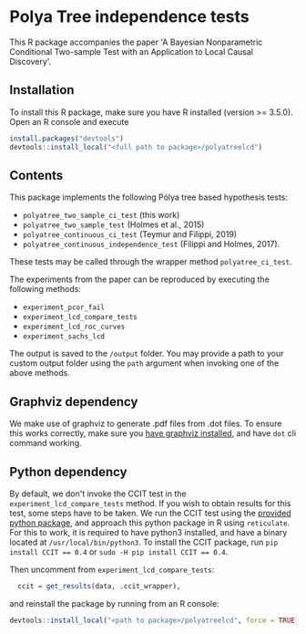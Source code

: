 # Polya Tree independence tests

This R package accompanies the paper 'A Bayesian Nonparametric Conditional Two-sample Test with an Application to Local Causal Discovery'.

## Installation

To install this R package, make sure you have R installed (version >= 3.5.0). Open an R console and execute

```R
install.packages("devtools")
devtools::install_local("<full path to package>/polyatreelcd")
```

## Contents

This package implements the following Pólya tree based hypothesis tests:

- ``polyatree_two_sample_ci_test`` (this work)
- ``polyatree_two_sample_test`` (Holmes et al., 2015)
- ``polyatree_continuous_ci_test`` (Teymur and Filippi, 2019)
- ``polyatree_continuous_independence_test`` (Filippi and Holmes, 2017).

These tests may be called through the wrapper method ``polyatree_ci_test``.

The experiments from the paper can be reproduced by executing the following methods:

- ``experiment_pcor_fail``
- ``experiment_lcd_compare_tests``
- ``experiment_lcd_roc_curves``
- ``experiment_sachs_lcd``

The output is saved to the ``/output`` folder. You may provide a path to your custom output folder using the ``path`` argument when invoking one of the above methods.

## Graphviz dependency

We make use of graphviz to generate .pdf files from .dot files. To ensure this works correctly, make sure you [have graphviz installed](http://www.graphviz.org/download/), and have ``dot`` cli command working.

## Python dependency

By default, we don't invoke the CCIT test in the ``experiment_lcd_compare_tests`` method. If you wish to obtain results for this test, some steps have to be taken. We run the CCIT test using the [provided python package](https://github.com/rajatsen91/CCIT), and approach this python package in R using ``reticulate``. For this to work, it is required to have python3 installed, and have a binary located at ``/usr/local/bin/python3``. To install the CCIT package, run ``pip install CCIT == 0.4`` or ``sudo -H pip install CCIT == 0.4``.

Then uncomment from ``experiment_lcd_compare_tests``:

```R
  ccit = get_results(data, .ccit_wrapper),
```

and reinstall the package by running from an R console:

```R
devtools::install_local("<path to package>/polyatreelcd", force = TRUE)
```
